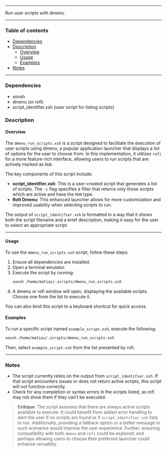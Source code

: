 
---

Run user scripts with dmenu.

---

### Table of contents

- [Dependencies](#dependencies)
- [Description](#description)
    - [Overview](#overview)
    - [Usage](#usage)
    - [Examples](#examples)
- [Notes](#notes)

---

<a name="dependencies" />

### Dependencies

- xonsh
- dmenu (or rofi)
- script_identifier.xsh (user script for listing scripts)

<a name="description" />

### Description

<a name="overview" />

#### Overview

The `dmenu_run_scripts.xsh` is a script designed to facilitate the execution of user scripts using dmenu, a popular application launcher that displays a list of options for the user to choose from. In this implementation, it utilizes `rofi` for a more feature-rich interface, allowing users to run scripts that are actively marked as `RUN`.

The key components of this script include:

- **script_identifier.xsh**: This is a user-created script that generates a list of scripts. The `-c` flag specifies a filter that returns only those scripts which are active and have the `RUN` type.
- **Rofi Dmenu**: This enhanced launcher allows for more customization and improved usability when selecting scripts to run.

The output of `script_identifier.xsh` is formatted in a way that it shows both the script filename and a brief description, making it easy for the user to select an appropriate script.

---

<a name="usage" />

#### Usage

To use the `dmenu_run_scripts.xsh` script, follow these steps:

1. Ensure all dependencies are installed.
2. Open a terminal emulator.
3. Execute the script by running:
   ```bash
   xonsh /home/matias/.scripts/dmenu_run_scripts.xsh
   ```
4. A dmenu or rofi window will open, displaying the available scripts. Choose one from the list to execute it.

You can also bind this script to a keyboard shortcut for quick access.

<a name="examples" />

#### Examples

To run a specific script named `example_script.xsh`, execute the following:
```bash
xonsh /home/matias/.scripts/dmenu_run_scripts.xsh
```
Then, select `example_script.xsh` from the list presented by rofi.

---

<a name="notes" />

### Notes

- The script currently relies on the output from `script_identifier.xsh`. If that script encounters issues or does not return active scripts, this script will not function correctly.
- Check for any completion or syntax errors in the scripts listed, as rofi may not show them if they can't be executed.

> **Critique**: 
> The script assumes that there are always active scripts available to execute. It could benefit from added error handling to alert the user if no scripts are found or if `script_identifier.xsh` fails to run. Additionally, providing a fallback option or a better message in such scenarios would improve the user experience. Further, ensuring compatibility with both `dmenu` and `rofi` could be explored, and perhaps allowing users to choose their preferred launcher could enhance versatility.